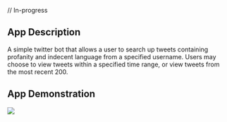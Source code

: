// In-progress

## App Description
A simple twitter bot that allows a user to search up tweets containing profanity and indecent language from a specified username. Users may choose to view tweets within a specified time range, or view tweets from the most recent 200.

## App Demonstration
<img src="https://i.imgur.com/cBqiWgX.gif">
